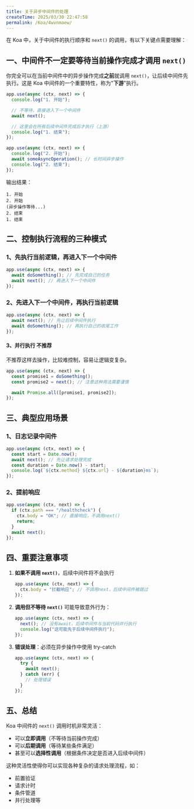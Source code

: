 ```yaml
---
title: 关于异步中间件的处理
createTime: 2025/03/30 22:47:58
permalink: /Koa/4wvnmaew/
---
```


在 Koa 中，关于中间件的执行顺序和 `next()` 的调用，有以下关键点需要理解：

## 一、中间件不一定要等待当前操作完成才调用 `next()`

你完全可以在当前中间件中的异步操作完成**之前**就调用 `next()`，让后续中间件先执行。这是 Koa 中间件的一个重要特性，称为"**下游**"执行。

```javascript :collapsed-lines=10
app.use(async (ctx, next) => {
  console.log("1. 开始");

  // 不等待，直接进入下一个中间件
  await next();

  // 这里会在所有后续中间件完成后才执行（上游）
  console.log("1. 结束");
});

app.use(async (ctx, next) => {
  console.log("2. 开始");
  await someAsyncOperation(); // 长时间异步操作
  console.log("2. 结束");
});
```

输出结果：

```text
1. 开始
2. 开始
(异步操作等待...)
2. 结束
1. 结束
```

## 二、控制执行流程的三种模式

### 1、先执行当前逻辑，再进入下一个中间件

```javascript
app.use(async (ctx, next) => {
  await doSomething(); // 先完成自己的任务
  await next(); // 再进入下一个中间件
});
```

### 2、先进入下一个中间件，再执行当前逻辑

```javascript
app.use(async (ctx, next) => {
  await next(); // 先让后续中间件执行
  await doSomething(); // 再执行自己的收尾工作
});
```

#### 3、并行执行 <badge type='danger'>不推荐</badge>

不推荐这样去操作，比较难控制，容易让逻辑变复杂。

```javascript
app.use(async (ctx, next) => {
  const promise1 = doSomething();
  const promise2 = next(); // 注意这种用法需要谨慎

  await Promise.all([promise1, promise2]);
});
```

## 三、典型应用场景

### 1、日志记录中间件

```javascript
app.use(async (ctx, next) => {
  const start = Date.now();
  await next(); // 先让请求处理完成
  const duration = Date.now() - start;
  console.log(`${ctx.method} ${ctx.url} - ${duration}ms`);
});
```

### 2、提前响应

```javascript
app.use(async (ctx, next) => {
  if (ctx.path === "/healthcheck") {
    ctx.body = "OK"; // 直接响应，不调用next()
    return;
  }
  await next();
});
```

## 四、重要注意事项

1. **如果不调用 `next()`**，后续中间件将不会执行

   ```javascript
   app.use(async (ctx, next) => {
     ctx.body = "拦截响应"; // 不调用next，后续中间件被跳过
   });
   ```

2. **调用但不等待 `next()`** 可能导致意外行为：

   ```javascript
   app.use(async (ctx, next) => {
     next(); // 没有await，后续中间件与当前代码并行执行
     console.log("这可能先于后续中间件执行");
   });
   ```

3. **错误处理**：必须在异步操作中使用 try-catch
   ```javascript
   app.use(async (ctx, next) => {
     try {
       await next();
     } catch (err) {
       // 处理错误
     }
   });
   ```

## 五、总结

Koa 中间件的 `next()` 调用时机非常灵活：

- 可以**立即调用**（不等待当前操作完成）
- 可以**后期调用**（等待某些条件满足）
- 甚至可以**选择性调用**（根据条件决定是否进入后续中间件）

这种灵活性使得你可以实现各种复杂的请求处理流程，如：

- 前置验证
- 请求计时
- 条件管道
- 并行处理等
